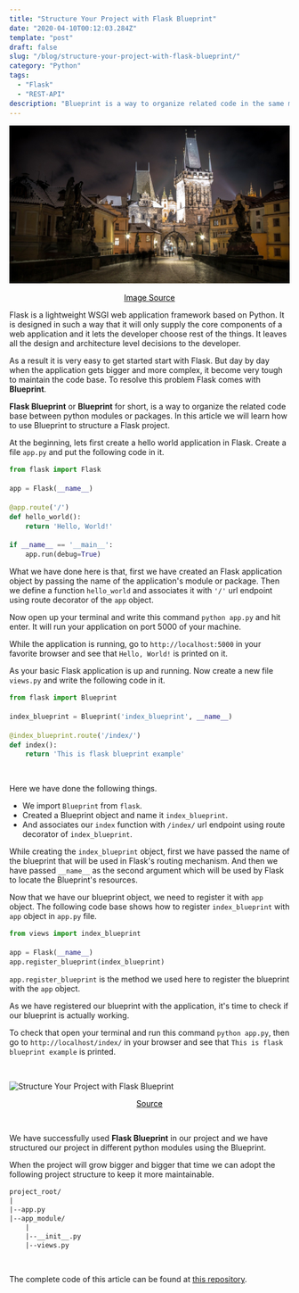 ```yaml
---
title: "Structure Your Project with Flask Blueprint"
date: "2020-04-10T00:12:03.284Z"
template: "post"
draft: false
slug: "/blog/structure-your-project-with-flask-blueprint/"
category: "Python"
tags:
  - "Flask"
  - "REST-API"
description: "Blueprint is a way to organize related code in the same module. Blueprint allows us to simplify complex project by dividing it in smaller modules."
---
```


![Structure Your Project with Flask Blueprint](/media/pixabay/flask-structure-blueprint.jpg "Structure Your Project with Flask Blueprint")
[<center><span style="color:black">Image Source</span></center>](https://pixabay.com/photos/prague-czech-republic-city-river-1168302/)

Flask is a lightweight WSGI web application framework based on Python. It is designed in such a way that it will only supply the core components of a web application and it lets the developer choose rest of the things. It leaves all the design and architecture level decisions to the developer.

As a result it is very easy to get started start with Flask. But day by day when the application gets bigger and more complex, it become very tough to maintain the code base. To resolve this problem Flask comes with <strong>Blueprint</strong>. 

<strong>Flask Blueprint</strong> or <strong>Blueprint</strong> for short, is a way to organize the related code base between python modules or packages. In this article we will learn how to use Blueprint to structure a Flask project.

At the beginning, lets first create a hello world application in Flask. Create a file ```app.py``` and put the following code in it.
```python
from flask import Flask

app = Flask(__name__)

@app.route('/')
def hello_world():
    return 'Hello, World!'

if __name__ == '__main__':
    app.run(debug=True)
```
What we have done here is that, first we have created an Flask application object by passing the name of the application's module or package. Then we define a function ```hello_world``` and associates it with ```'/'``` url endpoint using route decorator of the ```app``` object. 

Now open up your terminal and write this command ```python app.py``` and hit enter. It will run your application on port 5000 of your machine.

While the application is running, go to ```http://localhost:5000``` in your favorite browser and see that ```Hello, World!``` is printed on it.

As your basic Flask application is up and running. Now create a new file ```views.py``` and write the following code in it.
```python
from flask import Blueprint

index_blueprint = Blueprint('index_blueprint', __name__)

@index_blueprint.route('/index/')
def index():
    return 'This is flask blueprint example'
```
<br>

Here we have done the following things.
* We import ```Blueprint``` from ```flask```.
* Created a Blueprint object and name it ```index_blueprint```.
* And associates our ```index``` function with ```/index/``` url endpoint using route decorator of ```index_blueprint```.

While creating the ```index_blueprint``` object, first we have passed the name of the blueprint that will be used in Flask's routing mechanism. And then we have passed ```__name__``` as the second argument which will be used by Flask to locate the Blueprint's resources.

Now that we have our blueprint object, we need to register it with ```app``` object. The following code base shows how to register ```index_blueprint``` with ```app``` object in ```app.py``` file.
```python
from views import index_blueprint

app = Flask(__name__)
app.register_blueprint(index_blueprint)
```
```app.register_blueprint``` is the method we used here to register the blueprint with the ```app``` object.

As we have registered our blueprint with the application, it's time to check if our blueprint is actually working. 

To check that open your terminal and run this command ```python app.py```, then go to ```http://localhost/index/``` in your browser and see that ```This is flask blueprint example``` is printed.

<br>

![Structure Your Project with Flask Blueprint](https://media.giphy.com/media/T0WzQ475t9Cw/source.gif "Structure Your Project with Flask Blueprint")
[<center><span style="color:black">Source</span></center>](https://media.giphy.com/media/T0WzQ475t9Cw/source.gif)

<br>

We have successfully used <strong>Flask Blueprint</strong> in our project and we have structured our project in different python modules using the Blueprint.

When the project will grow bigger and bigger that time we can adopt the following project structure to keep it more maintainable.
```
project_root/
|
|--app.py
|--app_module/
    |
    |--__init__.py
    |--views.py
```

<br>

The complete code of this article can be found at [this repository](https://github.com/nahidsaikat/Structure-Your-Project-with-Flask-Blueprint.git "GitHub").
